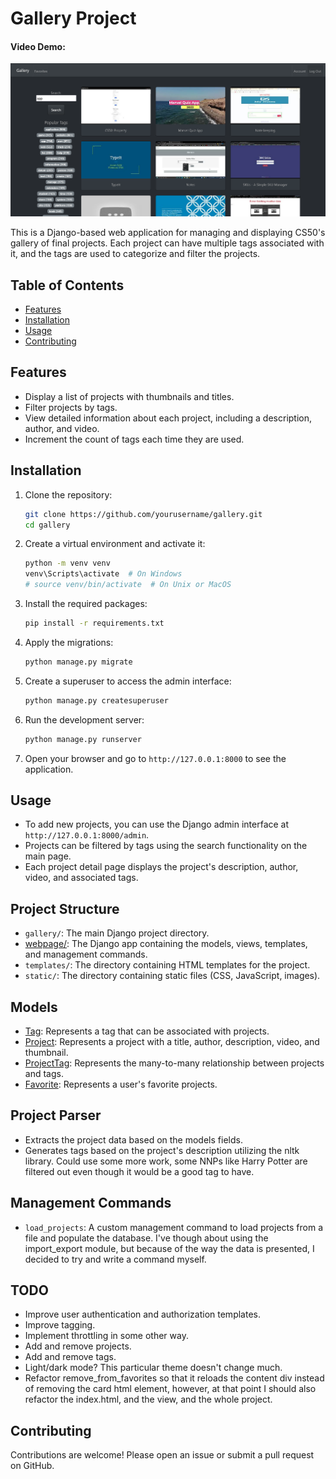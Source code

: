 # Gallery Project
#### Video Demo:  <URL HERE>

![Home page](image.png)

This is a Django-based web application for managing and displaying CS50's gallery of final projects. Each project can have multiple tags associated with it, and the tags are used to categorize and filter the projects.
## Table of Contents
- [Features](#features)
- [Installation](#installation)
- [Usage](#usage)
- [Contributing](#contributing)


## Features

- Display a list of projects with thumbnails and titles.
- Filter projects by tags.
- View detailed information about each project, including a description, author, and video.
- Increment the count of tags each time they are used.

## Installation

1. Clone the repository:
    ```bash
    git clone https://github.com/yourusername/gallery.git
    cd gallery
    ```

2. Create a virtual environment and activate it:
    ```bash
    python -m venv venv
    venv\Scripts\activate  # On Windows
    # source venv/bin/activate  # On Unix or MacOS
    ```

3. Install the required packages:
    ```bash
    pip install -r requirements.txt
    ```

4. Apply the migrations:
    ```bash
    python manage.py migrate
    ```

5. Create a superuser to access the admin interface:
    ```bash
    python manage.py createsuperuser
    ```

6. Run the development server:
    ```bash
    python manage.py runserver
    ```

7. Open your browser and go to `http://127.0.0.1:8000` to see the application.

## Usage

- To add new projects, you can use the Django admin interface at `http://127.0.0.1:8000/admin`.
- Projects can be filtered by tags using the search functionality on the main page.
- Each project detail page displays the project's description, author, video, and associated tags.

## Project Structure

- `gallery/`: The main Django project directory.
- [webpage/](http://_vscodecontentref_/0): The Django app containing the models, views, templates, and management commands.
- `templates/`: The directory containing HTML templates for the project.
- `static/`: The directory containing static files (CSS, JavaScript, images).

## Models

- [Tag](http://_vscodecontentref_/1): Represents a tag that can be associated with projects.
- [Project](http://_vscodecontentref_/2): Represents a project with a title, author, description, video, and thumbnail.
- [ProjectTag](http://_vscodecontentref_/3): Represents the many-to-many relationship between projects and tags.
- [Favorite](http://_vscodecontentref_/4): Represents a user's favorite projects.

## Project Parser
- Extracts the project data based on the models fields.
- Generates tags based on the project's description utilizing the nltk library. Could use some more work, some NNPs like Harry Potter are filtered out even though it would be a good tag to have.


## Management Commands

- `load_projects`: A custom management command to load projects from a file and populate the database.
I've though about using the import_export module, but because of the way the data
is presented, I decided to try and write a command myself.

## TODO
- Improve user authentication and authorization templates.
- Improve tagging.
- Implement throttling in some other way.
- Add and remove projects.
- Add and remove tags.
- Light/dark mode? This particular theme doesn't change much.
- Refactor remove_from_favorites so that it reloads the content div
instead of removing the card html element, however, at that point I should also refactor the index.html, and the view, and the whole  project.

## Contributing

Contributions are welcome! Please open an issue or submit a pull request on GitHub.
